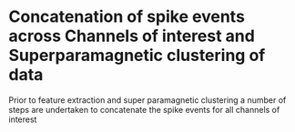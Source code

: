 # Concatenation of spike events across Channels of interest and Superparamagnetic clustering of data

Prior to feature extraction and super paramagnetic clustering a number of steps are undertaken to concatenate the spike events for all channels of interest



